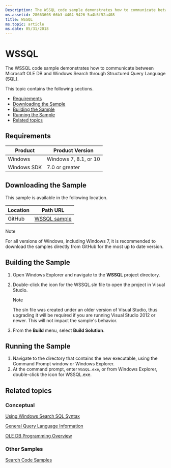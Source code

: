 ```yaml
---
Description: The WSSQL code sample demonstrates how to communicate between Microsoft OLE DB and Windows Search through Structured Query Language (SQL).
ms.assetid: 28663608-66b3-4404-9426-5a4b5f52a408
title: WSSQL
ms.topic: article
ms.date: 05/31/2018
---
```


# WSSQL

The WSSQL code sample demonstrates how to communicate between Microsoft OLE DB and Windows Search through Structured Query Language (SQL).

This topic contains the following sections.

- [Requirements](#requirements)
- [Downloading the Sample](#downloading-the-sample)
- [Building the Sample](#building-the-sample)
- [Running the Sample](#running-the-sample)
- [Related topics](#related-topics)

## Requirements

| Product     | Product Version          |
|-------------|--------------------------|
| Windows     | Windows 7, 8.1, or 10    |
| Windows SDK | 7.0 or greater           |

## Downloading the Sample

This sample is available in the following location.

| Location      | Path URL                                                                  |
|---------------|---------------------------------------------------------------------------|
| GitHub        | [WSSQL sample](https://github.com/Microsoft/Windows-classic-samples/tree/master/Samples/Win7Samples/winui/WindowsSearch/WSSQL)           |

> [!NOTE]  
> For all versions of Windows, including Windows 7, it is recommended to download the samples directly from GitHub for the most up to date version.

## Building the Sample

1. Open Windows Explorer and navigate to the **WSSQL** project directory.
2. Double-click the icon for the WSSQL.sln file to open the project in Visual Studio.
    > [!NOTE]  
    > The sln file was created under an older version of Visual Studio, thus upgrading it will be required if you are running Visual Studio 2012 or newer. This will not impact the sample's behavior.

3. From the **Build** menu, select **Build Solution**.

## Running the Sample

1. Navigate to the directory that contains the new executable, using the Command Prompt window or Windows Explorer.
2. At the command prompt, enter `WSSQL.exe`, or from Windows Explorer, double-click the icon for WSSQL.exe.

## Related topics

### Conceptual

[Using Windows Search SQL Syntax](-search-sql-windowssearch-entry.md)

[General Query Language Information](-search-sql-generalqueryinfo.md)

[OLE DB Programming Overview](/cpp/data/oledb/ole-db-programming-overview)

### Other Samples

[Search Code Samples](-search-samples-ovw.md)